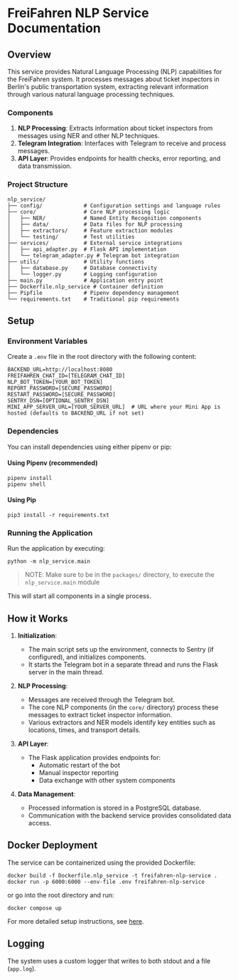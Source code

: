 # FreiFahren NLP Service Documentation

## Overview

This service provides Natural Language Processing (NLP) capabilities for the FreiFahren system. It processes messages about ticket inspectors in Berlin's public transportation system, extracting relevant information through various natural language processing techniques.

### Components

1. **NLP Processing**: Extracts information about ticket inspectors from messages using NER and other NLP techniques.
2. **Telegram Integration**: Interfaces with Telegram to receive and process messages.
3. **API Layer**: Provides endpoints for health checks, error reporting, and data transmission.

### Project Structure

```
nlp_service/
├── config/             # Configuration settings and language rules
├── core/               # Core NLP processing logic
│   ├── NER/            # Named Entity Recognition components
│   ├── data/           # Data files for NLP processing
│   ├── extractors/     # Feature extraction modules
│   └── testing/        # Test utilities
├── services/           # External service integrations
│   ├── api_adapter.py  # Flask API implementation
│   └── telegram_adapter.py # Telegram bot integration
├── utils/              # Utility functions
│   ├── database.py     # Database connectivity
│   └── logger.py       # Logging configuration
├── main.py             # Application entry point
├── Dockerfile.nlp_service # Container definition
├── Pipfile             # Pipenv dependency management
└── requirements.txt    # Traditional pip requirements
```

## Setup

### Environment Variables

Create a `.env` file in the root directory with the following content:

```shell
BACKEND_URL=http://localhost:8080
FREIFAHREN_CHAT_ID=[TELEGRAM_CHAT_ID]
NLP_BOT_TOKEN=[YOUR_BOT_TOKEN]
REPORT_PASSWORD=[SECURE_PASSWORD]
RESTART_PASSWORD=[SECURE_PASSWORD]
SENTRY_DSN=[OPTIONAL_SENTRY_DSN]
MINI_APP_SERVER_URL=[YOUR_SERVER_URL]  # URL where your Mini App is hosted (defaults to BACKEND_URL if not set)
```

### Dependencies

You can install dependencies using either pipenv or pip:

#### Using Pipenv (recommended)

```shell
pipenv install
pipenv shell
```

#### Using Pip

```shell
pip3 install -r requirements.txt
```

### Running the Application

Run the application by executing:

```shell
python -m nlp_service.main
```
> NOTE: Make sure to be in the `packages/` directory, to execute the `nlp_service.main` module

This will start all components in a single process.

## How it Works

1. **Initialization**:
   - The main script sets up the environment, connects to Sentry (if configured), and initializes components.
   - It starts the Telegram bot in a separate thread and runs the Flask server in the main thread.

2. **NLP Processing**:
   - Messages are received through the Telegram bot.
   - The core NLP components (in the `core/` directory) process these messages to extract ticket inspector information.
   - Various extractors and NER models identify key entities such as locations, times, and transport details.

3. **API Layer**:
   - The Flask application provides endpoints for:
     - Automatic restart of the bot
     - Manual inspector reporting
     - Data exchange with other system components

4. **Data Management**:
   - Processed information is stored in a PostgreSQL database.
   - Communication with the backend service provides consolidated data access.

## Docker Deployment

The service can be containerized using the provided Dockerfile:

```shell
docker build -f Dockerfile.nlp_service -t freifahren-nlp-service .
docker run -p 6000:6000 --env-file .env freifahren-nlp-service
```

or go into the root directory and run:

```shell
docker compose up 
```

For more detailed setup instructions, see [here](../SETTING_UP.md).

## Logging

The system uses a custom logger that writes to both stdout and a file (`app.log`).
